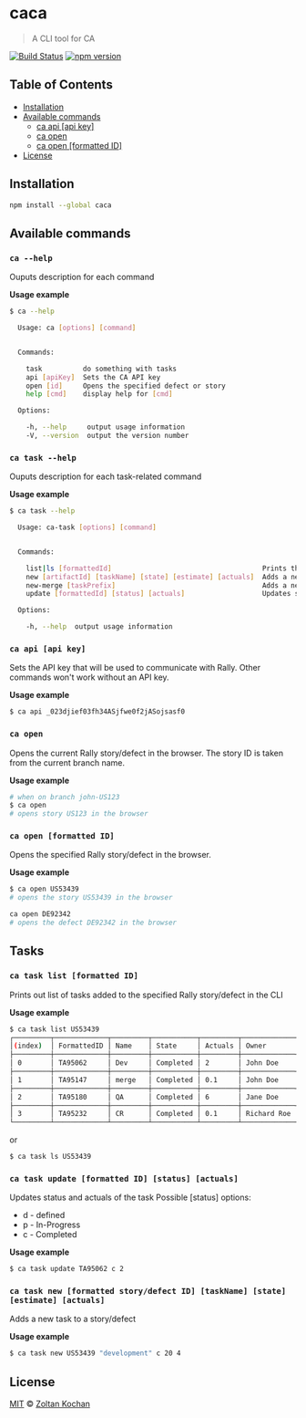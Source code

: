 # caca

> A CLI tool for CA

<!--@shields('travis', 'npm')-->
[![Build Status](https://img.shields.io/travis/zkochan/caca/master.svg)](https://travis-ci.org/zkochan/caca) [![npm version](https://img.shields.io/npm/v/caca.svg)](https://www.npmjs.com/package/caca)
<!--/@-->

## Table of Contents

- [Installation](#installation)
- [Available commands](#available-commands)
  - [ca api \[api key\]](#ca-api-api-key)
  - [ca open](#ca-open)
  - [ca open \[formatted ID\]](#ca-open-formatted-id)
- [License](#license)

## Installation

```sh
npm install --global caca
```

## Available commands

### `ca --help`

Ouputs description for each command

**Usage example**

```sh
$ ca --help

  Usage: ca [options] [command]


  Commands:

    task          do something with tasks
    api [apiKey]  Sets the CA API key
    open [id]     Opens the specified defect or story
    help [cmd]    display help for [cmd]

  Options:

    -h, --help     output usage information
    -V, --version  output the version number

```

### `ca task --help`

Ouputs description for each task-related command

**Usage example**

```sh
$ ca task --help

  Usage: ca-task [options] [command]


  Commands:

    list|ls [formattedId]                                     Prints the list of tasks of the story/defect
    new [artifactId] [taskName] [state] [estimate] [actuals]  Adds a new task to a story/defect
    new-merge [taskPrefix]                                    Adds a new merge task to a story/defect
    update [formattedId] [status] [actuals]                   Updates status and actuals of the task

  Options:

    -h, --help  output usage information
```

### `ca api [api key]`

Sets the API key that will be used to communicate with Rally. Other commands won't work without an API key.

**Usage example**

```sh
$ ca api _023djief03fh34ASjfwe0f2jASojsasf0
```

### `ca open`

Opens the current Rally story/defect in the browser. The story ID is taken from the current branch name.

**Usage example**

```sh
# when on branch john-US123
$ ca open
# opens story US123 in the browser
```

### `ca open [formatted ID]`

Opens the specified Rally story/defect in the browser.

**Usage example**

```sh
$ ca open US53439
# opens the story US53439 in the browser

ca open DE92342
# opens the defect DE92342 in the browser
```

## Tasks

### `ca task list [formatted ID]`

Prints out list of tasks added to the specified Rally story/defect in the CLI

**Usage example**

```sh
$ ca task list US53439
┌─────────┬─────────────┬─────────┬───────────┬─────────┬─────────────┐
│(index)  │ FormattedID │ Name    │ State     │ Actuals │ Owner       │
├─────────┼─────────────┼─────────┼───────────┼─────────┼─────────────┤
│ 0       │ TA95062     │ Dev     │ Completed │ 2       │ John Doe    │
├─────────┼─────────────┼─────────┼───────────┼─────────┼─────────────┤
│ 1       │ TA95147     │ merge   │ Completed │ 0.1     │ John Doe    │
├─────────┼─────────────┼─────────┼───────────┼─────────┼─────────────┤
│ 2       │ TA95180     │ QA      │ Completed │ 6       │ Jane Doe    │
├─────────┼─────────────┼─────────┼───────────┼─────────┼─────────────┤
│ 3       │ TA95232     │ CR      │ Completed │ 0.1     │ Richard Roe │
└─────────┴─────────────┴─────────┴───────────┴─────────┴─────────────┘
```

or

```sh
$ ca task ls US53439
```

### `ca task update [formatted ID] [status] [actuals]`

Updates status and actuals of the task
Possible [status] options:
* d - defined
* p - In-Progress
* c - Completed

**Usage example**

```sh
$ ca task update TA95062 c 2
```

### `ca task new [formatted story/defect ID] [taskName] [state] [estimate] [actuals]`

Adds a new task to a story/defect

**Usage example**

```sh
$ ca task new US53439 "development" c 20 4
```


## License

[MIT](./LICENSE) © [Zoltan Kochan](http://kochan.io)

